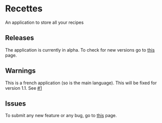 # Recettes
An application to store all your recipes

## Releases
The application is currently in alpha. To check for new versions go to [this](https://github.com/Azerty29242/Recettes/releases) page.

## Warnings
This is a french application (so is the main language). This will be fixed for version 1.1. See [#1](https://github.com/Azerty29242/Recettes/issues/1)

## Issues
To submit any new feature or any bug, go to [this](https://github.com/Azerty29242/Recettes/issues) page.